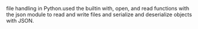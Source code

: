 file handling in Python.used the builtin with, open, and read functions with the json module to read and write files and serialize and deserialize objects with JSON.

